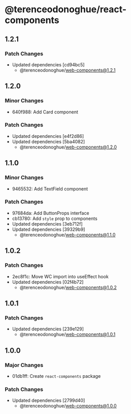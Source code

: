 # @terenceodonoghue/react-components

## 1.2.1

### Patch Changes

- Updated dependencies [cd94bc5]
  - @terenceodonoghue/web-components@1.2.1

## 1.2.0

### Minor Changes

- 640f988: Add Card component

### Patch Changes

- Updated dependencies [e4f2d86]
- Updated dependencies [5ba4082]
  - @terenceodonoghue/web-components@1.2.0

## 1.1.0

### Minor Changes

- 9465532: Add TextField component

### Patch Changes

- 97684da: Add ButtonProps interface
- cb13780: Add `style` prop to components
- Updated dependencies [3eb712f]
- Updated dependencies [39329b9]
  - @terenceodonoghue/web-components@1.1.0

## 1.0.2

### Patch Changes

- 2ec8f1c: Move WC import into useEffect hook
- Updated dependencies [02f4b72]
  - @terenceodonoghue/web-components@1.0.2

## 1.0.1

### Patch Changes

- Updated dependencies [239e129]
  - @terenceodonoghue/web-components@1.0.1

## 1.0.0

### Major Changes

- 01db1ff: Create `react-components` package

### Patch Changes

- Updated dependencies [2799d40]
  - @terenceodonoghue/web-components@1.0.0
